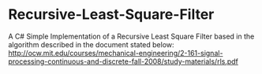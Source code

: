 # Recursive-Least-Square-Filter
A C# Simple Implementation of a Recursive Least Square Filter based in the algorithm described in the document stated below:
http://ocw.mit.edu/courses/mechanical-engineering/2-161-signal-processing-continuous-and-discrete-fall-2008/study-materials/rls.pdf
